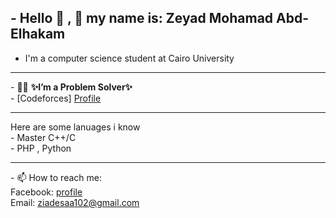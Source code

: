 ## - Hello 👋 , 🙂 my name is: Zeyad Mohamad Abd-Elhakam 
 - I'm a computer science student at Cairo University 
<hr>
 - 🔭🌱 <b > ✨I’m a Problem Solver✨ </b> <br>
 -  [Codeforces] <a href="https://codeforces.com/profile/ziadesaa102" >Profile</a> 
<hr>
 Here are some lanuages i know <br>
  - Master C++/C <br>
  - PHP , Python 
<hr>
 - 📫 How to reach me: <br>
 Facebook: <a href="https://www.facebook.com/profile.php?id=100089448282759&locale=ar_AR" > <u > profile</u> </a><br>
Email: <a href="ziadesaa102@gmail.com" title="mail me">ziadesaa102@gmail.com </a>
